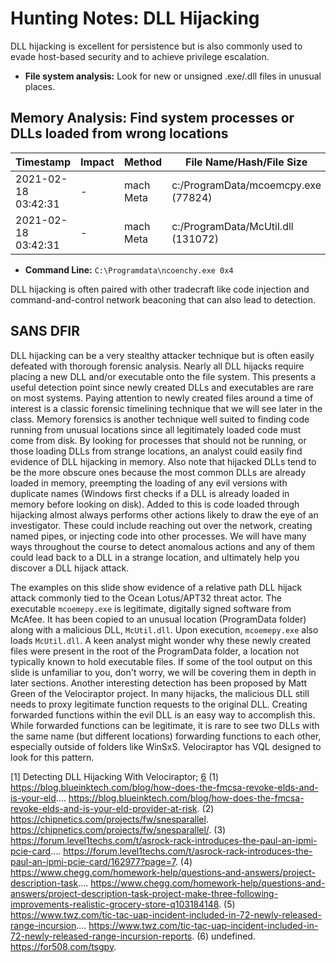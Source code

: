 # Hunting Notes: DLL Hijacking

DLL hijacking is excellent for persistence but is also commonly used to evade host-based security and to achieve privilege escalation.

- **File system analysis:** Look for new or unsigned .exe/.dll files in unusual places.

## Memory Analysis: Find system processes or DLLs loaded from wrong locations

| Timestamp           | Impact | Method | File Name/Hash/File Size                |
|---------------------|--------|--------|-----------------------------------------|
| 2021-02-18 03:42:31 | -      | mach Meta | c:/ProgramData/mcoemcpy.exe (77824)     |
| 2021-02-18 03:42:31 | -      | mach Meta | c:/ProgramData/McUtil.dll (131072)      |

- **Command Line:** `C:\Programdata\ncoenchy.exe 0x4`

DLL hijacking is often paired with other tradecraft like code injection and command-and-control network beaconing that can also lead to detection.

## SANS DFIR

DLL hijacking can be a very stealthy attacker technique but is often easily defeated with thorough forensic analysis. Nearly all DLL hijacks require placing a new DLL and/or executable onto the file system. This presents a useful detection point since newly created DLLs and executables are rare on most systems. Paying attention to newly created files around a time of interest is a classic forensic timelining technique that we will see later in the class. Memory forensics is another technique well suited to finding code running from unusual locations since all legitimately loaded code must come from disk. By looking for processes that should not be running, or those loading DLLs from strange locations, an analyst could easily find evidence of DLL hijacking in memory. Also note that hijacked DLLs tend to be the more obscure ones because the most common DLLs are already loaded in memory, preempting the loading of any evil versions with duplicate names (Windows first checks if a DLL is already loaded in memory before looking on disk). Added to this is code loaded through hijacking almost always performs other actions likely to draw the eye of an investigator. These could include reaching out over the network, creating named pipes, or injecting code into other processes. We will have many ways throughout the course to detect anomalous actions and any of them could lead back to a DLL in a strange location, and ultimately help you discover a DLL hijack attack.

The examples on this slide show evidence of a relative path DLL hijack attack commonly tied to the Ocean Lotus/APT32 threat actor. The executable `mcoemepy.exe` is legitimate, digitally signed software from McAfee. It has been copied to an unusual location (ProgramData folder) along with a malicious DLL, `McUtil.dll`. Upon execution, `mcoemepy.exe` also loads `McUtil.dll`. A keen analyst might wonder why these newly created files were present in the root of the ProgramData folder, a location not typically known to hold executable files. If some of the tool output on this slide is unfamiliar to you, don't worry, we will be covering them in depth in later sections. Another interesting detection has been proposed by Matt Green of the Velociraptor project. In many hijacks, the malicious DLL still needs to proxy legitimate function requests to the original DLL. Creating forwarded functions within the evil DLL is an easy way to accomplish this. While forwarded functions can be legitimate, it is rare to see two DLLs with the same name (but different locations) forwarding functions to each other, especially outside of folders like WinSxS. Velociraptor has VQL designed to look for this pattern.

[1] Detecting DLL Hijacking With Velociraptor; [6](https://for508.com/tsgpy)
(1) https://blog.blueinktech.com/blog/how-does-the-fmcsa-revoke-elds-and-is-your-eld.... https://blog.blueinktech.com/blog/how-does-the-fmcsa-revoke-elds-and-is-your-eld-provider-at-risk.
(2) https://chipnetics.com/projects/fw/snesparallel. https://chipnetics.com/projects/fw/snesparallel/.
(3) https://forum.level1techs.com/t/asrock-rack-introduces-the-paul-an-ipmi-pcie-card.... https://forum.level1techs.com/t/asrock-rack-introduces-the-paul-an-ipmi-pcie-card/162977?page=7.
(4) https://www.chegg.com/homework-help/questions-and-answers/project-description-task.... https://www.chegg.com/homework-help/questions-and-answers/project-description-task-project-make-three-following-improvements-realistic-grocery-store-q103184148.
(5) https://www.twz.com/tic-tac-uap-incident-included-in-72-newly-released-range-incursion.... https://www.twz.com/tic-tac-uap-incident-included-in-72-newly-released-range-incursion-reports.
(6) undefined. https://for508.com/tsgpy.